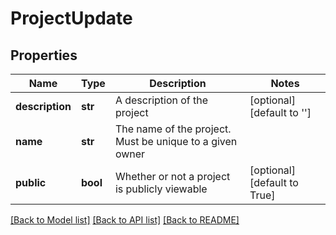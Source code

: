 # ProjectUpdate

## Properties
Name | Type | Description | Notes
------------ | ------------- | ------------- | -------------
**description** | **str** | A description of the project | [optional] [default to '']
**name** | **str** | The name of the project. Must be unique to a given owner | 
**public** | **bool** | Whether or not a project is publicly viewable | [optional] [default to True]

[[Back to Model list]](../README.md#documentation-for-models) [[Back to API list]](../README.md#documentation-for-api-endpoints) [[Back to README]](../README.md)


